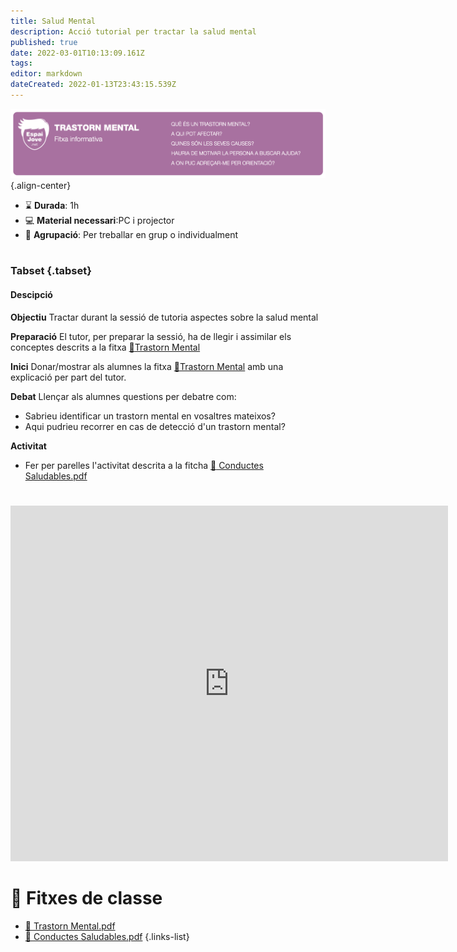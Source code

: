 ```yaml
---
title: Salud Mental
description: Acció tutorial per tractar la salud mental
published: true
date: 2022-03-01T10:13:09.161Z
tags: 
editor: markdown
dateCreated: 2022-01-13T23:43:15.539Z
---
```


![salud_mental.png](/salud_mental.png){.align-center}

- :hourglass: **Durada**: 1h
- :computer: **Material necessari**:PC i projector
- :busts_in_silhouette: **Agrupació**: Per treballar en grup o individualment
#
### Tabset {.tabset}

#### Descipció
**Objectiu**
Tractar durant la sessió de tutoria aspectes sobre la salud mental

**Preparació**
El tutor,  per preparar la sessió, ha de llegir i assimilar els conceptes descrits a la fitxa [:paperclip:Trastorn Mental]()

**Inici**
Donar/mostrar als alumnes  la fitxa [:paperclip:Trastorn Mental]() amb una explicació per part del tutor.

**Debat**
Llençar als alumnes questions per debatre com:
- Sabrieu identificar un trastorn mental en vosaltres mateixos?
- Aqui pudrieu recorrer en cas de detecció d'un trastorn mental?

**Activitat**
- Fer per parelles l'activitat descrita a la fitcha [:paperclip: Conductes Saludables.pdf]()
#
<p align="center"><iframe src="https://docs.google.com/presentation/d/e/2PACX-1vQcyU6r1KxpekXlswftYzcRkkIM9CEp1ILF_zh5JgUR-jHC7OAyaYpZkyk8XqxYvTzQ325XR7huB68c/embed?start=false&loop=false&delayms=3000" frameborder="0" width="700" height="569" allowfullscreen="true" mozallowfullscreen="true" webkitallowfullscreen="true"></iframe></p>

# :pencil: Fitxes de classe

- [:paperclip: Trastorn Mental.pdf](/trastorn_mental.pdf)
- [:paperclip: Conductes Saludables.pdf](/conductes_saludables.pdf)
{.links-list}
